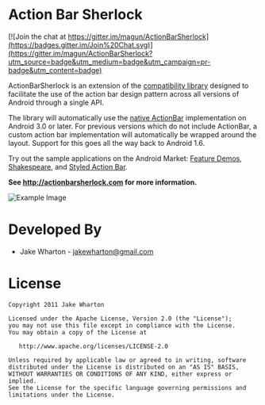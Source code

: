 Action Bar Sherlock
===================

[![Join the chat at https://gitter.im/magun/ActionBarSherlock](https://badges.gitter.im/Join%20Chat.svg)](https://gitter.im/magun/ActionBarSherlock?utm_source=badge&utm_medium=badge&utm_campaign=pr-badge&utm_content=badge)

ActionBarSherlock is an extension of the [compatibility library][1] designed
to facilitate the use of the action bar design pattern across all versions of
Android through a single API.

The library will automatically use the [native ActionBar][2] implementation on
Android 3.0 or later. For previous versions which do not include ActionBar, a
custom action bar implementation will automatically be wrapped around the
layout. Support for this goes all the way back to Android 1.6.

Try out the sample applications on the Android Market: [Feature Demos][4],
[Shakespeare][5], and [Styled Action Bar][6].

**See http://actionbarsherlock.com for more information.**

![Example Image][3]



Developed By
============

* Jake Wharton - <jakewharton@gmail.com>



License
=======

    Copyright 2011 Jake Wharton

    Licensed under the Apache License, Version 2.0 (the "License");
    you may not use this file except in compliance with the License.
    You may obtain a copy of the License at

       http://www.apache.org/licenses/LICENSE-2.0

    Unless required by applicable law or agreed to in writing, software
    distributed under the License is distributed on an "AS IS" BASIS,
    WITHOUT WARRANTIES OR CONDITIONS OF ANY KIND, either express or implied.
    See the License for the specific language governing permissions and
    limitations under the License.





 [1]: http://android-developers.blogspot.com/2011/03/fragments-for-all.html
 [2]: http://developer.android.com/guide/topics/ui/actionbar.html
 [3]: http://actionbarsherlock.com/static/feature.png
 [4]: https://market.android.com/details?id=com.actionbarsherlock.sample.demos
 [5]: https://market.android.com/details?id=com.actionbarsherlock.sample.shakespeare
 [6]: https://market.android.com/details?id=com.actionbarsherlock.sample.styledactionbar
